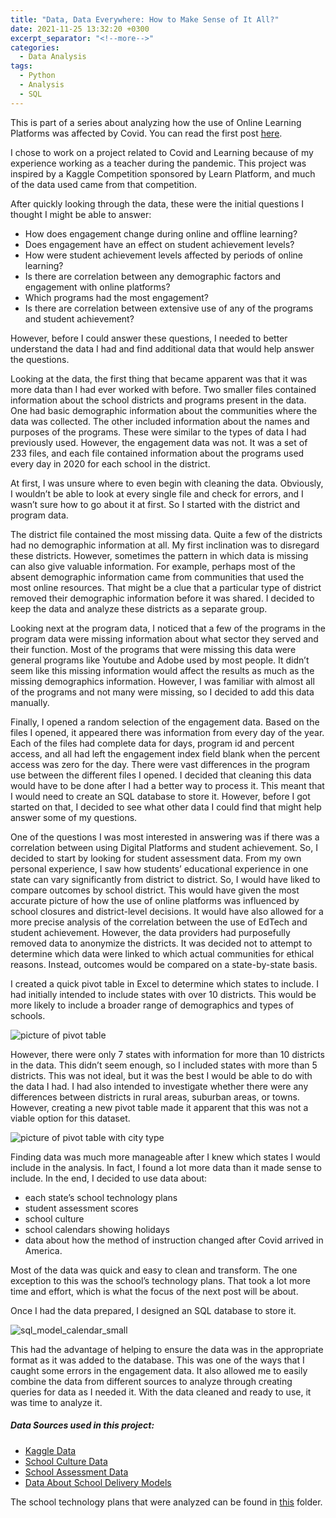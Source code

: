 ```yaml
---
title: "Data, Data Everywhere: How to Make Sense of It All?"
date: 2021-11-25 13:32:20 +0300
excerpt_separator: "<!--more-->"
categories:
  - Data Analysis
tags:
  - Python
  - Analysis
  - SQL
---
```

This is part of a series about analyzing how the use of Online Learning Platforms was affected by Covid.
You can read the first post [here](https://mariannbea.github.io/covid-impact-on-education/).

I chose to work on a project related to Covid and Learning because of my experience working as a teacher during the pandemic. This project was inspired by a Kaggle Competition sponsored by Learn Platform, and much of the data used came from that competition.

After quickly looking through the data, these were the initial questions I thought I might be able to answer:

*  How does engagement change during online and offline learning?
*  Does engagement have an effect on student achievement levels?
*  How were student achievement levels affected by periods of online learning?
*  Is there are correlation between any demographic factors and engagement with online platforms?
*  Which programs had the most engagement?
*  Is there are correlation between extensive use of any of the programs and student achievement?

However, before I could answer these questions, I needed to better understand the data I had and find additional data that would help answer the questions.

Looking at the data, the first thing that became apparent was that it was more data than I had ever worked with before. Two smaller files contained information about the school districts and programs present in the data. One had basic demographic information about the communities where the data was collected. The other included information about the names and purposes of the programs. These were similar to the types of data I had previously used. However, the engagement data was not. It was a set of 233 files, and each file contained information about the programs used every day in 2020 for each school in the district. 

At first, I was unsure where to even begin with cleaning the data. Obviously, I wouldn’t be able to look at every single file and check for errors, and I wasn’t sure how to go about it at first. So I started with the district and program data.

The district file contained the most missing data. Quite a few of the districts had no demographic information at all. My first inclination was to disregard these districts. However, sometimes the pattern in which data is missing can also give valuable information. For example, perhaps most of the absent demographic information came from communities that used the most online resources. That might be a clue that a particular type of district removed their demographic information before it was shared.  I decided to keep the data and analyze these districts as a separate group.

Looking next at the program data, I noticed that a few of the programs in the program data were missing information about what sector they served and their function. Most of the programs that were missing this data were general programs like Youtube and Adobe used by most people. It didn’t seem like this missing information would affect the results as much as the missing demographics information. However, I was familiar with almost all of the programs and not many were missing, so I decided to add this data manually.

Finally, I opened a random selection of the engagement data. Based on the files I opened, it appeared there was information from every day of the year.  Each of the files had complete data for days, program id and percent access, and all had left the engagement index field blank when the percent access was zero for the day.  There were vast differences in the program use between the different files I opened. I decided that cleaning this data would have to be done after I had a better way to process it. This meant that I would need to create an SQL database to store it. However, before I got started on that, I decided to see what other data I could find that might help answer some of my questions. 

One of the questions I was most interested in answering was if there was a correlation between using Digital Platforms and student achievement. So, I decided to start by looking for student assessment data. From my own personal experience, I saw how students’ educational experience in one state can vary significantly from district to district. So, I would have liked to compare outcomes by school district. This would have given the most accurate picture of how the use of online platforms was influenced by school closures and district-level decisions. It would have also allowed for a more precise analysis of the correlation between the use of EdTech and student achievement. However, the data providers had purposefully removed data to anonymize the districts. It was decided not to attempt to determine which data were linked to which actual communities for ethical reasons. Instead, outcomes would be compared on a state-by-state basis.
 
I created a quick pivot table in Excel to determine which states to include. I had initially intended to include states with over 10 districts. This would be more likely to include a broader range of demographics and types of schools. 

![picture of pivot table](https://user-images.githubusercontent.com/83561268/160224449-76f87a72-6bbe-4153-9d85-e410b6e16037.PNG) 

However, there were only 7 states with information for more than 10 districts in the data. This didn’t seem enough, so I included states with more than 5 districts. This was not ideal, but it was the best I would be able to do with the data I had. I had also intended to investigate whether there were any differences between districts in rural areas, suburban areas, or towns. However, creating a new pivot table made it apparent that this was not a viable option for this dataset. 

![picture of pivot table with city type](https://user-images.githubusercontent.com/83561268/160224476-1a060ece-2ea9-420c-aff1-c9ff052c11b6.PNG)


Finding data was much more manageable after I knew which states I would include in the analysis. In fact, I found a lot more data than it made sense to include. In the end, I decided to use data about:

* each state’s school technology plans
*  student assessment scores
*  school culture
*  school calendars showing holidays 
* data about how the method of instruction changed after Covid arrived in America. 

Most of the data was quick and easy to clean and transform. The one exception to this was the school’s technology plans. That took a lot more time and effort, which is what the focus of the next post will be about. 

Once I had the data prepared, I designed an SQL database to store it. 

![sql_model_calendar_small](https://user-images.githubusercontent.com/83561268/160234361-ab786cb4-8f24-4faf-86c0-abf4b3a65a7b.png)

This had the advantage of helping to ensure the data was in the appropriate format as it was added to the database. This was one of the ways that I caught some errors in the engagement data. It also allowed me to easily combine the data from different sources to analyze through creating queries for data as I needed it. With the data cleaned and ready to use, it was time to analyze it.

##### Data Sources used in this project:

* [Kaggle Data]( https://www.kaggle.com/c/learnplatform-covid19-impact-on-digital-learning) 
* [School Culture Data](https://nces.ed.gov/)
* [School Assessment Data]( https://www.nationsreportcard.gov/ndecore/landing)
* [Data About School Delivery Models](https://www.covidschooldatahub.com/states/illinois)

The school technology plans that were analyzed can be found in [this](https://github.com/MariannBea/Use-of-Digital-Learning-Platforms-in-2020/tree/main/data/raw_data/research/state_tech_plans) folder.
